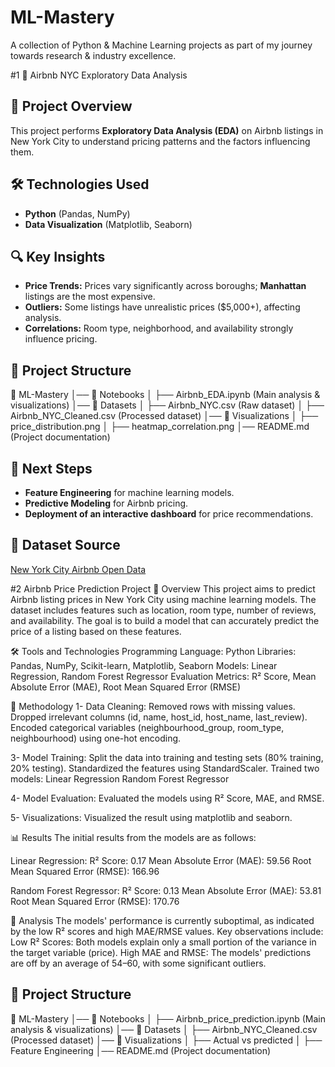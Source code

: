 # ML-Mastery
A collection of Python &amp; Machine Learning projects as part of my journey towards research &amp; industry excellence.


#1 🏡 Airbnb NYC Exploratory Data Analysis  

## 📌 Project Overview  
This project performs **Exploratory Data Analysis (EDA)** on Airbnb listings in New York City to understand pricing patterns and the factors influencing them.  

## 🛠️ Technologies Used  
- **Python** (Pandas, NumPy)  
- **Data Visualization** (Matplotlib, Seaborn)  

## 🔍 Key Insights  
- **Price Trends:** Prices vary significantly across boroughs; **Manhattan** listings are the most expensive.  
- **Outliers:** Some listings have unrealistic prices ($5,000+), affecting analysis.  
- **Correlations:** Room type, neighborhood, and availability strongly influence pricing.  

## 📂 Project Structure  
📁 ML-Mastery
│── 📁 Notebooks
│ ├── Airbnb_EDA.ipynb (Main analysis & visualizations)
│── 📁 Datasets
│ ├── Airbnb_NYC.csv (Raw dataset)
│ ├── Airbnb_NYC_Cleaned.csv (Processed dataset)
│── 📁 Visualizations
│ ├── price_distribution.png
│ ├── heatmap_correlation.png
│── README.md (Project documentation)

## 🚀 Next Steps  
- **Feature Engineering** for machine learning models.  
- **Predictive Modeling** for Airbnb pricing.  
- **Deployment of an interactive dashboard** for price recommendations.


## 📌 Dataset Source  
[New York City Airbnb Open Data](https://www.kaggle.com/datasets/dgomonov/new-york-city-airbnb-open-data)  




#2 Airbnb Price Prediction Project
📌 Overview
This project aims to predict Airbnb listing prices in New York City using machine learning models. The dataset includes features such as location, room type, number of reviews, and availability. The goal is to build a model that can accurately predict the price of a listing based on these features.

🛠️ Tools and Technologies
Programming Language: Python
Libraries: Pandas, NumPy, Scikit-learn, Matplotlib, Seaborn
Models: Linear Regression, Random Forest Regressor
Evaluation Metrics: R² Score, Mean Absolute Error (MAE), Root Mean Squared Error (RMSE)

🚀 Methodology
1- Data Cleaning:
Removed rows with missing values.
Dropped irrelevant columns (id, name, host_id, host_name, last_review).
Encoded categorical variables (neighbourhood_group, room_type, neighbourhood) using one-hot encoding.

3- Model Training:
Split the data into training and testing sets (80% training, 20% testing).
Standardized the features using StandardScaler.
Trained two models:
Linear Regression
Random Forest Regressor

4- Model Evaluation:
Evaluated the models using R² Score, MAE, and RMSE.

5- Visualizations:
Visualized the result using matplotlib and seaborn.

📊 Results
The initial results from the models are as follows:

Linear Regression:
R² Score: 0.17
Mean Absolute Error (MAE): 59.56
Root Mean Squared Error (RMSE): 166.96

Random Forest Regressor:
R² Score: 0.13
Mean Absolute Error (MAE): 53.81
Root Mean Squared Error (RMSE): 170.76

📝 Analysis
The models' performance is currently suboptimal, as indicated by the low R² scores and high MAE/RMSE values. Key observations include: Low R² Scores: Both models explain only a small portion of the variance in the target variable (price).
High MAE and RMSE: The models' predictions are off by an average of 
54–60, with some significant outliers.

## 📂 Project Structure  
📁 ML-Mastery
│── 📁 Notebooks
│ ├── Airbnb_price_prediction.ipynb (Main analysis & visualizations)
│── 📁 Datasets
│ ├── Airbnb_NYC_Cleaned.csv (Processed dataset)
│── 📁 Visualizations
│ ├── Actual vs predicted
│ ├── Feature Engineering
│── README.md (Project documentation)
